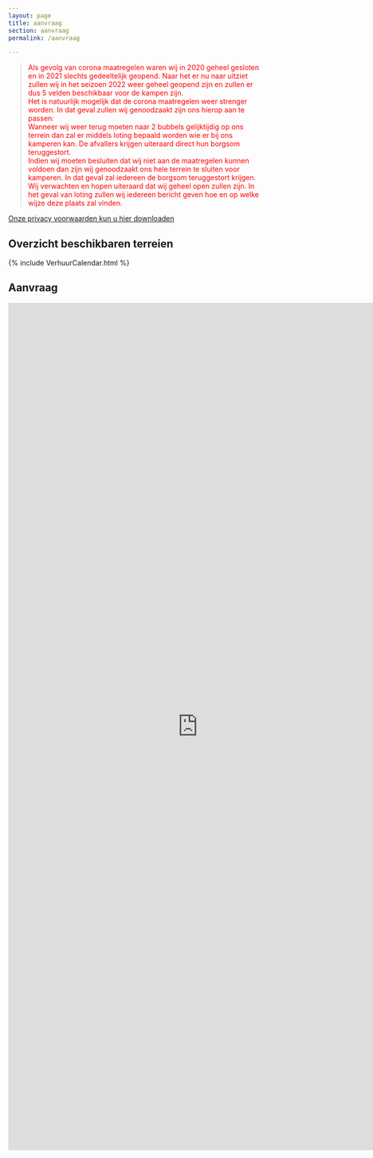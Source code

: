 ```yaml
---
layout: page
title: aanvraag
section: aanvraag
permalink: /aanvraag

---
```


>Als gevolg van corona maatregelen waren wij in 2020 geheel gesloten en in 2021 slechts gedeeltelijk geopend. Naar het er nu naar uitziet zullen wij in het seizoen 2022 weer geheel geopend zijn en zullen er dus 5 velden beschikbaar voor de kampen zijn.  
Het is natuurlijk mogelijk dat de corona maatregelen weer strenger worden. In dat geval zullen wij genoodzaakt zijn ons hierop aan te passen:  
Wanneer wij weer terug moeten naar 2 bubbels gelijktijdig op ons terrein dan zal er middels loting bepaald worden wie er bij ons kamperen kan. De afvallers krijgen uiteraard direct hun borgsom teruggestort.   
Indien wij moeten besluiten dat wij niet aan de maatregelen kunnen voldoen dan zijn wij genoodzaakt ons hele terrein te sluiten voor kamperen. In dat geval zal iedereen de borgsom teruggestort krijgen.   
Wij verwachten en hopen uiteraard dat wij geheel open zullen zijn. In het geval van loting zullen wij iedereen bericht geven hoe en op welke wijze deze plaats zal vinden.
<style>
blockquote { color:red;}
</style>

[Onze privacy voorwaarden kun u hier downloaden](../assets/Privacybeleid.pdf)

## Overzicht beschikbaren terreien 

{% include VerhuurCalendar.html %}
## Aanvraag 

<iframe src="https://docs.google.com/forms/d/1TOLVVNQJks3JWlBnBfNFbXW6OrRFU7tp5wRp1ggo7Fc/viewform?embedded=true#start=embed" width="760" height="1700" frameborder="0" marginheight="0" marginwidth="0">Bezig met laden...</iframe>

